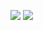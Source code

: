 ![](https://th.bing.com/th/id/OIP.ZANF4Zunxf4nEdZu2J5LKQHaIP?pid=ImgDet&rs=1)
![](https://www.elplural.com/uploads/s1/11/32/16/4/el-youtuber-el-xocas-youtube.jpeg)
